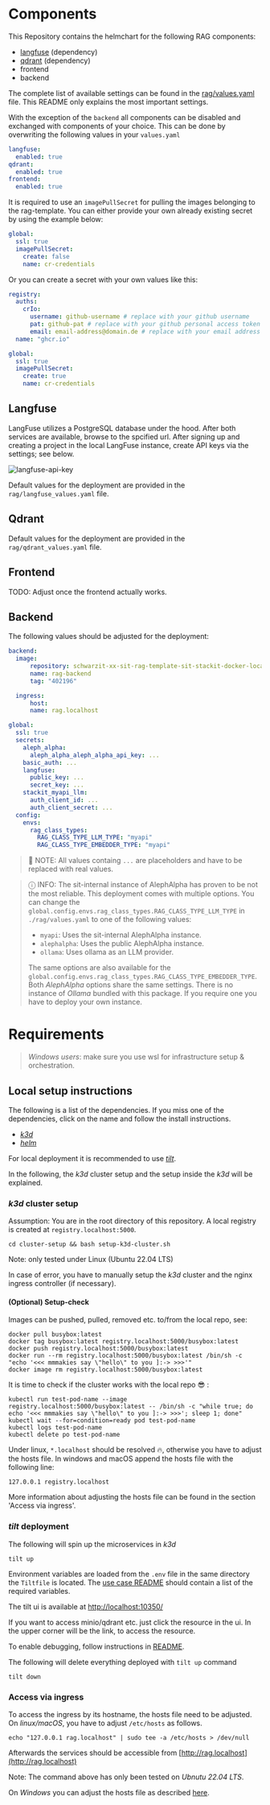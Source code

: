 # Components

This Repository contains the helmchart for the following RAG components:
- [langfuse](https://langfuse.com/) (dependency)
- [qdrant](https://qdrant.tech/) (dependency)
- frontend
- backend

The complete list of available settings can be found in the [rag/values.yaml](rag/values.yaml) file.
This README only explains the most important settings.

With the exception of the `backend` all components can be disabled and exchanged with components of your choice.
This can be done by overwriting the following values in your `values.yaml`
```yaml
langfuse:
  enabled: true
qdrant:
  enabled: true
frontend:
  enabled: true
```

It is required to use an `imagePullSecret` for pulling the images belonging to the rag-template.
You can either provide your own already existing secret by using the example below:
```yaml
global:
  ssl: true
  imagePullSecret:
    create: false
    name: cr-credentials
```
Or you can create a secret with your own values like this:
```yaml
registry:
  auths:
    crIo:
      username: github-username # replace with your github username
      pat: github-pat # replace with your github personal access token
      email: email-address@domain.de # replace with your email address
  name: "ghcr.io"

global:
  ssl: true
  imagePullSecret:
    create: true
    name: cr-credentials
```

## Langfuse

LangFuse utilizes a PostgreSQL database under the hood. After both services are available, browse to the spcified url.
After signing up and creating a project in the local LangFuse instance, create API keys via the settings; see below.

![langfuse-api-key](./figures/langfuse-api-access.png)

Default values for the deployment are provided in the `rag/langfuse_values.yaml` file.

## Qdrant

Default values for the deployment are provided in the `rag/qdrant_values.yaml` file.

## Frontend
TODO: Adjust once the frontend actually works.

## Backend

The following values should be adjusted for the deployment:
```yaml
backend:
  image:
      repository: schwarzit-xx-sit-rag-template-sit-stackit-docker-local.jfrog.io
      name: rag-backend
      tag: "402196"

  ingress:
      host:
      name: rag.localhost

global:
  ssl: true
  secrets:
    aleph_alpha:
      aleph_alpha_aleph_alpha_api_key: ...
    basic_auth: ...
    langfuse:
      public_key: ...
      secret_key: ...
    stackit_myapi_llm:
      auth_client_id: ...
      auth_client_secret: ...
  config:
    envs:
      rag_class_types:
        RAG_CLASS_TYPE_LLM_TYPE: "myapi"
        RAG_CLASS_TYPE_EMBEDDER_TYPE: "myapi"

```
> 📝 NOTE: All values containg `...` are placeholders and have to be replaced with real values.

> ⓘ INFO: The sit-internal instance of AlephAlpha has proven to be not the most reliable.
> This deployment comes with multiple options. You can change the `global.config.envs.rag_class_types.RAG_CLASS_TYPE_LLM_TYPE` in `./rag/values.yaml` to one of the following values:
> - `myapi`: Uses the sit-internal AlephAlpha instance.
> - `alephalpha`: Uses the public AlephAlpha instance.
> - `ollama`: Uses ollama as an LLM provider.
>
> The same options are also available for the `global.config.envs.rag_class_types.RAG_CLASS_TYPE_EMBEDDER_TYPE`.
> Both *AlephAlpha* options share the same settings. There is no instance of *Ollama* bundled with this package. If you require one you have to deploy your own instance.



# Requirements

> *Windows users*: make sure you use wsl for infrastructure setup & orchestration.


## Local setup instructions

The following is a list of the dependencies. If you miss one of the dependencies, click on the name and follow the install instructions.

- [*k3d*](https://k3d.io/v5.6.0/#installation)
- [*helm*](https://helm.sh/docs/intro/install/)

For local deployment it is recommended to use [*tilt*](https://docs.tilt.dev/install.html).

In the following, the *k3d* cluster setup and the setup inside the *k3d* will be explained.

### *k3d* cluster setup

Assumption: You are in the root directory of this repository. A local registry is created at `registry.localhost:5000`.

```shell
cd cluster-setup && bash setup-k3d-cluster.sh
```

Note: only tested under Linux (Ubuntu 22.04 LTS)

In case of error, you have to manually setup the *k3d* cluster and the nginx ingress controller (if necessary).

#### (Optional) Setup-check

Images can be pushed, pulled, removed etc. to/from the local repo, see:

```shell
docker pull busybox:latest
docker tag busybox:latest registry.localhost:5000/busybox:latest
docker push registry.localhost:5000/busybox:latest
docker run --rm registry.localhost:5000/busybox:latest /bin/sh -c "echo '<<< mmmakies say \"hello\" to you ]:-> >>>'"
docker image rm registry.localhost:5000/busybox:latest
```


It is time to check if the cluster works with the local repo :sunglasses: :

```shell
kubectl run test-pod-name --image registry.localhost:5000/busybox:latest -- /bin/sh -c "while true; do echo '<<< mmmakies say \"hello\" to you ]:-> >>>'; sleep 1; done"
kubectl wait --for=condition=ready pod test-pod-name
kubectl logs test-pod-name
kubectl delete po test-pod-name
```

Under linux, `*.localhost` should be resolved :fire:, otherwise you have to adjust the hosts file. In windows and macOS append the hosts file with the following line:

```shell
127.0.0.1 registry.localhost
```

More information about adjusting the hosts file can be found in the section 'Access via ingress'.


### *tilt* deployment

The following will spin up the microservices in *k3d*

```shell
tilt up
```

Environment variables are loaded from the `.env` file in the same directory the `Tiltfile` is located. The [use case README](../README.md#installation--usage) should contain a list of the required variables.

The tilt ui is available at [http://localhost:10350/](http://localhost:10350/)

If you want to access minio/qdrant etc. just click the resource in the ui. In the upper corner will be the link, to access the resource.

To enable debugging, follow instructions in [README](../README.md).

The following will delete everything deployed with `tilt up` command

```shell
tilt down
```

### Access via ingress

To access the ingress by its hostname, the hosts file need to be adjusted. On *linux/macOS*, you have to adjust `/etc/hosts` as follows.

```shell
echo "127.0.0.1 rag.localhost" | sudo tee -a /etc/hosts > /dev/null
```

Afterwards the services should be accessible from [http://rag.localhost](http://rag.localhost)

Note: The command above has only been tested on *Ubnutu 22.04 LTS*.

On *Windows* you can adjust the hosts file as described [here](https://docs.digitalocean.com/products/paperspace/machines/how-to/edit-windows-hosts-file/).


